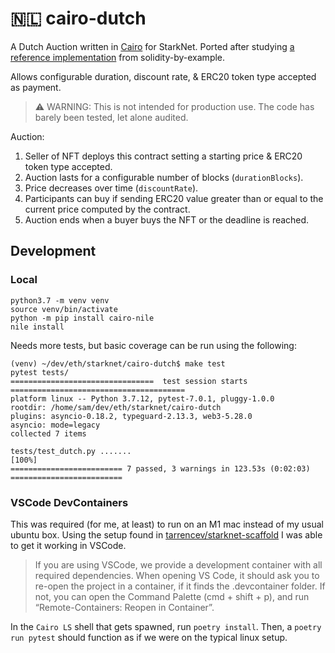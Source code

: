 # 🇳🇱 cairo-dutch

A Dutch Auction written in [Cairo](https://cairo-lang.org/docs/) for StarkNet. Ported after studying [a reference implementation](https://solidity-by-example.org/app/multi-sig-wallet/) from solidity-by-example.

Allows configurable duration, discount rate, & ERC20 token type accepted as payment. 

> ⚠️ WARNING: This is not intended for production use. The code has barely been tested, let alone audited.

Auction:
1) Seller of NFT deploys this contract setting a starting price & ERC20 token type accepted.
2) Auction lasts for a configurable number of blocks (`durationBlocks`).
3) Price decreases over time (`discountRate`).
4) Participants can buy if sending ERC20 value greater than or equal to the current price computed by the contract.
5) Auction ends when a buyer buys the NFT or the deadline is reached.


## Development

### Local

```
python3.7 -m venv venv
source venv/bin/activate
python -m pip install cairo-nile
nile install
```

Needs more tests, but basic coverage can be run using the following:

```
(venv) ~/dev/eth/starknet/cairo-dutch$ make test
pytest tests/
================================  test session starts =======================================
platform linux -- Python 3.7.12, pytest-7.0.1, pluggy-1.0.0
rootdir: /home/sam/dev/eth/starknet/cairo-dutch
plugins: asyncio-0.18.2, typeguard-2.13.3, web3-5.28.0
asyncio: mode=legacy
collected 7 items

tests/test_dutch.py .......                                                           [100%]
========================= 7 passed, 3 warnings in 123.53s (0:02:03) ========================= 
```

### VSCode DevContainers

This was required (for me, at least) to run on an M1 mac instead of my usual ubuntu box. Using the setup found in [tarrencev/starknet-scaffold](https://github.com/tarrencev/starknet-scaffold) I was able to get it working in VSCode.

> If you are using VSCode, we provide a development container with all required dependencies. When opening VS Code, it should ask you to re-open the project in a container, if it finds the .devcontainer folder. If not, you can open the Command Palette (cmd + shift + p), and run “Remote-Containers: Reopen in Container”.

In the `Cairo LS` shell that gets spawned, run `poetry install`. Then, a `poetry run pytest` should function as if we were on the typical linux setup.
